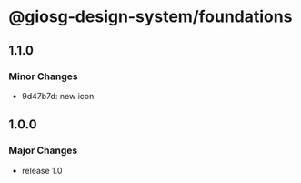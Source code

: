 # @giosg-design-system/foundations

## 1.1.0

### Minor Changes

- 9d47b7d: new icon

## 1.0.0

### Major Changes

- release 1.0
